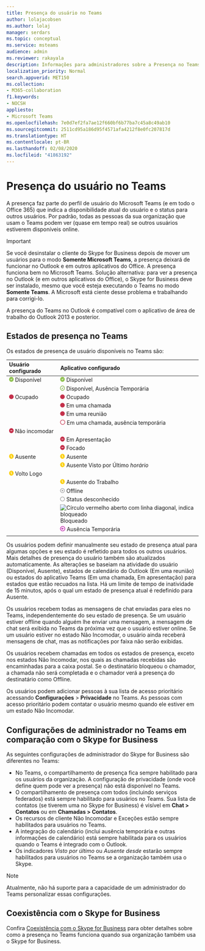 ```yaml
---
title: Presença do usuário no Teams
author: lolajacobsen
ms.author: lolaj
manager: serdars
ms.topic: conceptual
ms.service: msteams
audience: admin
ms.reviewer: rakayala
description: Informações para administradores sobre a Presença no Teams.
localization_priority: Normal
search.appverid: MET150
ms.collection:
- M365-collaboration
f1.keywords:
- NOCSH
appliesto:
- Microsoft Teams
ms.openlocfilehash: 7e0d7ef2fa7ae12f660bf6b77ba7c45a8c49ab10
ms.sourcegitcommit: 2511cd95a186d95f4571afa4212f8e0fc207817d
ms.translationtype: HT
ms.contentlocale: pt-BR
ms.lasthandoff: 02/08/2020
ms.locfileid: "41863192"
---
```

# <a name="user-presence-in-teams"></a>Presença do usuário no Teams

A presença faz parte do perfil de usuário do Microsoft Teams (e em todo o Office 365) que indica a disponibilidade atual do usuário e o status para outros usuários. Por padrão, todas as pessoas da sua organização que usam o Teams podem ver (quase em tempo real) se outros usuários estiverem disponíveis online.

> [!IMPORTANT]
> Se você desinstalar o cliente do Skype for Business depois de mover um usuários para o modo **Somente Microsoft Teams**, a presença deixará de funcionar no Outlook e em outros aplicativos do Office. A presença funciona bem no Microsoft Teams. Solução alternativa: para ver a presença no Outlook (e em outros aplicativos do Office), o Skype for Business deve ser instalado, mesmo que você esteja executando o Teams no modo **Somente Teams**. A Microsoft está ciente desse problema e trabalhando para corrigi-lo.

A presença do Teams no Outlook é compatível com o aplicativo de área de trabalho do Outlook 2013 e posterior.

## <a name="presence-states-in-teams"></a>Estados de presença no Teams

Os estados de presença de usuário disponíveis no Teams são:

|Usuário configurado|Aplicativo configurado|
|:--- |:---|
| ![Marca de seleção verde, indica Presença Disponível](media/Presence_Available.png) Disponível|![Marca de seleção verde, indica Presença Disponível](media/Presence_Available.png) Disponível|
|| ![Marca de seleção verde aberta, indica at disponível](media/Presence_Available_OOF.png) Disponível, Ausência Temporária |
|  ![Círculo vermelho, indica Ocupado](media/Presence_Busy.png) Ocupado |  ![Círculo vermelho, indica Ocupado](media/Presence_Busy.png) Ocupado  |
|| ![Círculo vermelho, indica Ocupado em uma chamada](media/Presence_Busy.png) Em uma chamada|
|| ![Círculo vermelho, indica Ocupado em uma reunião](media/Presence_Busy.png) Em uma reunião |
|| ![Círculo vermelho aberto, indica ocupado](media/Presence_Busy_OOF.png) Em uma chamada, ausência temporária|
|  ![Círculo vermelho com linha branca, indica Não Incomodar](media/Presence_DND.png) Não incomodar ||
|| ![Círculo vermelho com linha branca, indica Em Apresentação](media/Presence_DND.png) Em Apresentação|
|| ![Círculo vermelho com linha branca, indica Focado](media/Presence_DND.png) Focado|
| ![Ícone de relógio amarelo, indica ausente](media/Presence_Away.png) Ausente| ![Ícone de relógio amarelo, indica ausente](media/Presence_Away.png) Ausente|
|| ![Ícone de relógio amarelo, indica ausente](media/Presence_Away.png) Ausente Visto por Último *horário*|
|![Ícone de relógio amarelo, indica ausente, volto logo](media/Presence_Away.png) Volto Logo| |
|| ![Ícone de relógio amarelo, indica ausente do trabalho](media/Presence_Away.png)  Ausente do Trabalho|
|| ![Círculo cinza com x, indica Offline](media/Presence_Offline.png) Offline |
|| ![Círculo cinza aberta, indica status desconhecido](media/Presence_Unknown.png) Status desconhecido|
||![Círculo vermelho aberto com linha diagonal, indica bloqueado](media/Presence_Blocked.png) Bloqueado |
|| ![Círculo roxo com seta, indica Ausência temporária](media/Presence_OOF.png) Ausência Temporária|
|||
 
Os usuários podem definir manualmente seu estado de presença atual para algumas opções e seu estado é refletido para todos os outros usuários. Mais detalhes de presença do usuário também são atualizados automaticamente. As alterações se baseiam na atividade do usuário (Disponível, Ausente), estados de calendário do Outlook (Em uma reunião) ou estados do aplicativo Teams (Em uma chamada, Em apresentação) para estados que estão recuados na lista. Há um limite de tempo de inatividade de 15 minutos, após o qual um estado de presença atual é redefinido para Ausente.

Os usuários recebem todas as mensagens de chat enviadas para eles no Teams, independentemente do seu estado de presença. Se um usuário estiver offline quando alguém lhe enviar uma mensagem, a mensagem de chat será exibida no Teams da próxima vez que o usuário estiver online. Se um usuário estiver no estado Não Incomodar, o usuário ainda receberá mensagens de chat, mas as notificações por faixa não serão exibidas.

Os usuários recebem chamadas em todos os estados de presença, exceto nos estados Não Incomodar, nos quais as chamadas recebidas são encaminhadas para a caixa postal. Se o destinatário bloqueou o chamador, a chamada não será completada e o chamador verá a presença do destinatário como Offline.

Os usuários podem adicionar pessoas à sua lista de acesso prioritário acessando **Configurações** > **Privacidade** no Teams. As pessoas com acesso prioritário podem contatar o usuário mesmo quando ele estiver em um estado Não Incomodar.

## <a name="admin-settings-in-teams-compared-to-skype-for-business"></a>Configurações de administrador no Teams em comparação com o Skype for Business

As seguintes configurações de administrador do Skype for Business são diferentes no Teams:

- No Teams, o compartilhamento de presença fica sempre habilitado para os usuários da organização. A configuração de privacidade (onde você define quem pode ver a presença) não está disponível no Teams.
- O compartilhamento de presença com todos (incluindo serviços federados) está sempre habilitado para usuários no Teams. Sua lista de contatos (se tiverem uma no Skype for Business) é visível em **Chat > Contatos** ou em **Chamadas > Contatos**.
- Os recursos de cliente Não Incomodar e Exceções estão sempre habilitados para usuários no Teams.
- A integração do calendário (inclui ausência temporária e outras informações de calendário) está sempre habilitada para os usuários quando o Teams é integrado com o Outlook.
- Os indicadores *Visto por último* ou *Ausente desde* estarão sempre habilitados para usuários no Teams se a organização também usa o Skype.

> [!NOTE]
> Atualmente, não há suporte para a capacidade de um administrador do Teams personalizar essas configurações.

## <a name="coexistence-with-skype-for-business"></a>Coexistência com o Skype for Business

Confira [Coexistência com o Skype for Business](coexistence-chat-calls-presence.md) para obter detalhes sobre como a presença no Teams funciona quando sua organização também usa o Skype for Business.
